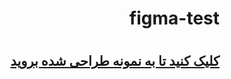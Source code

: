 # <p dir='rtl'>figma-test</p>
# <h2 dir='rtl'><a href="https://www.figma.com/file/ru4PNeEVqEsjT167HrU9L2/clinic-reservation">کلیک کنید تا به نمونه طراحی شده بروید</a></h2>
